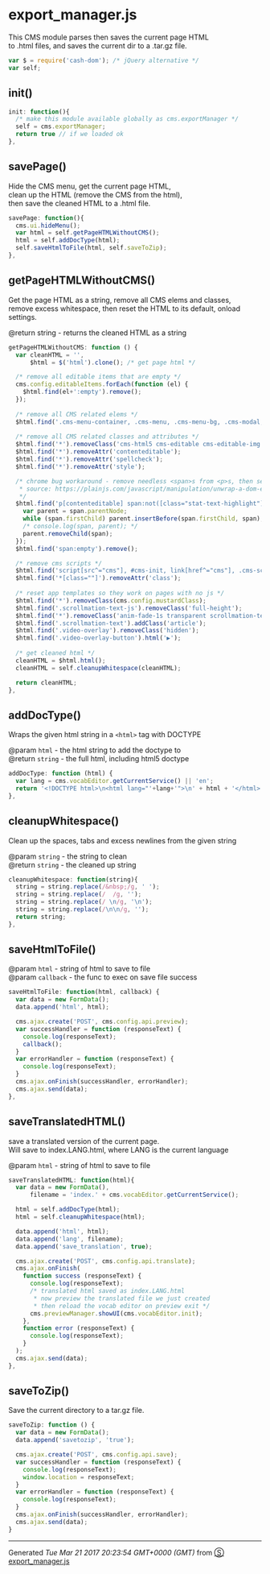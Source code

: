 # export_manager.js
This CMS module parses then saves the current page HTML    
to .html files, and saves the current dir to a .tar.gz file.

```js
var $ = require('cash-dom'); /* jQuery alternative */
var self;
```

## init()

```js
init: function(){
  /* make this module available globally as cms.exportManager */
  self = cms.exportManager;
  return true // if we loaded ok
},

```
## savePage()
Hide the CMS menu, get the current page HTML,    
clean up the HTML (remove the CMS from the html),    
then save the cleaned HTML to a .html file.
```js
savePage: function(){
  cms.ui.hideMenu();
  var html = self.getPageHTMLWithoutCMS();
  html = self.addDocType(html);
  self.saveHtmlToFile(html, self.saveToZip);
},

```
## getPageHTMLWithoutCMS()
Get the page HTML as a string, remove all CMS elems and classes,    
remove excess whitespace, then reset the HTML to its default, onload settings.    

@return string  - returns the cleaned HTML as a string
```js
getPageHTMLWithoutCMS: function () {
  var cleanHTML = '',
      $html = $('html').clone(); /* get page html */

  /* remove all editable items that are empty */
  cms.config.editableItems.forEach(function (el) {
    $html.find(el+':empty').remove();
  });
  
  /* remove all CMS related elems */
  $html.find('.cms-menu-container, .cms-menu, .cms-menu-bg, .cms-modal, .cms-media-btn, .cms-menu-btn, .g-options-container, .cms-script').remove();
  
  /* remove all CMS related classes and attributes */
  $html.find('*').removeClass('cms-html5 cms-editable cms-editable-img cms-editable-region cms-inline-media');
  $html.find('*').removeAttr('contenteditable');
  $html.find('*').removeAttr('spellcheck');
  $html.find('*').removeAttr('style');

  /* chrome bug workaround - remove needless <span>s from <p>s, then select spans to unwrap,
   * source: https://plainjs.com/javascript/manipulation/unwrap-a-dom-element-35/
   */
  $html.find('p[contenteditable] span:not([class="stat-text-highlight"])').each(function unwrapSpan(span){
    var parent = span.parentNode;
    while (span.firstChild) parent.insertBefore(span.firstChild, span);
    /* console.log(span, parent); */
    parent.removeChild(span);
  });
  $html.find('span:empty').remove();

  /* remove cms scripts */
  $html.find('script[src^="cms"], #cms-init, link[href^="cms"], .cms-script').remove();
  $html.find('*[class=""]').removeAttr('class');
  
  /* reset app templates so they work on pages with no js */
  $html.find('*').removeClass(cms.config.mustardClass);
  $html.find('.scrollmation-text-js').removeClass('full-height');
  $html.find('*').removeClass('anim-fade-1s transparent scrollmation-text-js scrollmation-image-container-top scrollmation-image-container-fixed scrollmation-image-container-bottom');
  $html.find('.scrollmation-text').addClass('article');
  $html.find('.video-overlay').removeClass('hidden');
  $html.find('.video-overlay-button').html('▶');
  
  /* get cleaned html */
  cleanHTML = $html.html();
  cleanHTML = self.cleanupWhitespace(cleanHTML);

  return cleanHTML;
},

```
## addDocType()
Wraps the given html string in a `<html>` tag with DOCTYPE  

@param `html` - the html string to add the doctype to  
@return `string` - the full html, including html5 doctype  
```js
addDocType: function (html) {
  var lang = cms.vocabEditor.getCurrentService() || 'en';
  return '<!DOCTYPE html>\n<html lang="'+lang+'">\n' + html + '</html>';
},

```
## cleanupWhitespace()
Clean up the spaces, tabs and excess newlines from the given string

@param `string` - the string to clean  
@return `string` - the cleaned up string  
```js
cleanupWhitespace: function(string){
  string = string.replace(/&nbsp;/g, ' ');
  string = string.replace(/  /g, '');
  string = string.replace(/ \n/g, '\n');
  string = string.replace(/\n\n/g, '');
  return string;
},

```
## saveHtmlToFile()

@param `html` - string of html to save to file  
@param `callback` - the func to exec on save file success  
```js
saveHtmlToFile: function(html, callback) {
  var data = new FormData();
  data.append('html', html);

  cms.ajax.create('POST', cms.config.api.preview);
  var successHandler = function (responseText) {
    console.log(responseText);
    callback();
  }
  var errorHandler = function (responseText) {
    console.log(responseText);
  }
  cms.ajax.onFinish(successHandler, errorHandler);
  cms.ajax.send(data);
},

```
## saveTranslatedHTML()
save a translated version of the current page.    
Will save to index.LANG.html, where LANG is the current language

@param `html` - string of html to save to file
```js
saveTranslatedHTML: function(html){
  var data = new FormData(),
      filename = 'index.' + cms.vocabEditor.getCurrentService();

  html = self.addDocType(html);
  html = self.cleanupWhitespace(html);

  data.append('html', html);
  data.append('lang', filename);
  data.append('save_translation', true);

  cms.ajax.create('POST', cms.config.api.translate);
  cms.ajax.onFinish(
    function success (responseText) {
      console.log(responseText);
      /* translated html saved as index.LANG.html
       * now preview the translated file we just created
       * then reload the vocab editor on preview exit */
      cms.previewManager.showUI(cms.vocabEditor.init);
    }, 
    function error (responseText) {
      console.log(responseText);
    }
  );
  cms.ajax.send(data);
},

```
## saveToZip()
Save the current directory to a tar.gz file.
```js
saveToZip: function () {
  var data = new FormData();
  data.append('savetozip', 'true');

  cms.ajax.create('POST', cms.config.api.save);
  var successHandler = function (responseText) {
    console.log(responseText);
    window.location = responseText;
  }
  var errorHandler = function (responseText) {
    console.log(responseText);
  }
  cms.ajax.onFinish(successHandler, errorHandler);
  cms.ajax.send(data);
}

```
------------------------
Generated _Tue Mar 21 2017 20:23:54 GMT+0000 (GMT)_ from [&#x24C8; export_manager.js](export_manager.js "View in source")

